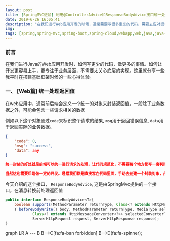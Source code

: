 ```yaml
---
layout: post
title: [SpringMVC进阶] 利用@ControllerAdvice和ResponseBodyAdvice接口统一处理返回值
date: 2019-6-26 16:05:41
description: "在我们进行Web应用开发的时候，通常需要写很多重复的代码，需要去应对很多重复的逻辑。例如返回值封装，用户状态获取，异常处理，日志打印，错误记录等。本文旨在如何让你的系统变得更加简单好用，让开发人员写更少的代码做更多的事情，更加专注于业务层面，不需要去考虑太多系统层面的东西。"
img:
tags: [spring,spring-mvc,spring-boot,spring-cloud,webapp,web,java,java-web]
---
```

### 前言

在我们进行Java的Web应用开发时，如何写更少的代码，做更多的事情。如何让开发更容易上手，更专注于业务层面，不需要太关心底层的实现。这里就分享一些我平时在搭建基础框架时候的一些心得体验。

### 一、 [Web篇] 统一处理返回值

在web应用中，通常前后端会定义一个统一的对象来封装返回值，一般除了业务数据之外，可能会包含一些请求相关的数据

例如以下这个对象通过`code`来标识整个请求的结果, `msg`用于返回错误信息, `data`用于返回实际的业务数据。
```json
{
	"code": 0,
	"msg": "success",
	"data": any
}

统一封装的好处就是前端可以统一进行请求的处理，让代码规范化，不需要每个地方都写一套判断请求成功与否的逻辑。

当然这也需要后端做一定的开发。通常我们都是直接写在代码里面，手动去创建一个封装对象，然后将数据set进去，再返回。其实在大部分情况下，这一步的代码都是相同的，今天就介绍一个


```
今天介绍的这个接口， `ResponseBodyAdvice`, 这是由SpringMvc提供的一个接口，在消息转换前处理返回值
```java
public interface ResponseBodyAdvice<T>{
	boolean supports(MethodParameter returnType, Class<? extends HttpMessageConverter<?>> converterType);
	T beforeBodyWrite(T body, MethodParameter returnType, MediaType selectedContentType,
			Class<? extends HttpMessageConverter<?>> selectedConverterType,
			ServerHttpRequest request, ServerHttpResponse response);
}

```

<div class="mermaid">
  graph LR
      A --- B
      B-->C[fa:fa-ban forbidden]
      B-->D(fa:fa-spinner);
</div>
<script src="https://cdn.bootcss.com/mermaid/8.0.0/mermaid.min.js"></script>
<script>mermaid.initialize({startOnLoad:true});</script>